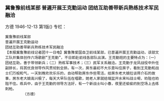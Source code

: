 ### 冀鲁豫前线某部  普遍开展王克勤运动  团结互助善带新兵熟练技术军民融洽
方德
1946-12-13
第1版()
专栏：

    冀鲁豫前线某部
    普遍开展王克勤运动
    团结互助善带新兵熟练技术军民融洽
    【本报冀鲁豫前线记者团十一日电】冀鲁豫爱国自卫前线某部，已普遍开展王克勤运动，该部文工队并集体创作六场歌剧“王克勤”，不日即赴前线各部队出演。王克勤班的主要特点为：（一）团结互助，善于带领新兵；（二）熟练军事技术；（三）民军关系融洽。王克勤于龙凤战役中升任副排长，将其优良领导作风贯彻到全排。有一次，房东最初不大乐意叫住房子，看到王克勤和战士们万般和气，一天到晚欢欢乐乐的，自动帮助房东作些零活，给房东老大娘拉谈蒋介石的故事，房东老大娘高兴极了，每天大早队伍在唱歌，她老人家就给端盆开水来叫战士喝，劝阻也劝阻不住。练兵中，由于王克勤的领导方法好，有一个新战士叫小春，夜里还偷偷的到空场上去练刺枪。
            （方德）
